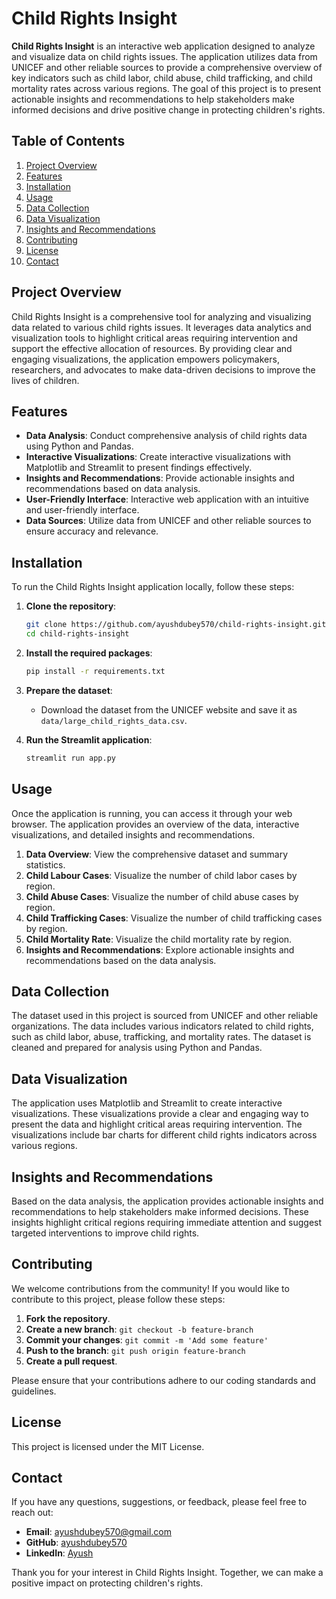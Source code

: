 # Child Rights Insight

**Child Rights Insight** is an interactive web application designed to analyze and visualize data on child rights issues. The application utilizes data from UNICEF and other reliable sources to provide a comprehensive overview of key indicators such as child labor, child abuse, child trafficking, and child mortality rates across various regions. The goal of this project is to present actionable insights and recommendations to help stakeholders make informed decisions and drive positive change in protecting children's rights.

## Table of Contents
1. [Project Overview](#project-overview)
2. [Features](#features)
3. [Installation](#installation)
4. [Usage](#usage)
5. [Data Collection](#data-collection)
6. [Data Visualization](#data-visualization)
7. [Insights and Recommendations](#insights-and-recommendations)
8. [Contributing](#contributing)
9. [License](#license)
10. [Contact](#contact)

## Project Overview
Child Rights Insight is a comprehensive tool for analyzing and visualizing data related to various child rights issues. It leverages data analytics and visualization tools to highlight critical areas requiring intervention and support the effective allocation of resources. By providing clear and engaging visualizations, the application empowers policymakers, researchers, and advocates to make data-driven decisions to improve the lives of children.

## Features
- **Data Analysis**: Conduct comprehensive analysis of child rights data using Python and Pandas.
- **Interactive Visualizations**: Create interactive visualizations with Matplotlib and Streamlit to present findings effectively.
- **Insights and Recommendations**: Provide actionable insights and recommendations based on data analysis.
- **User-Friendly Interface**: Interactive web application with an intuitive and user-friendly interface.
- **Data Sources**: Utilize data from UNICEF and other reliable sources to ensure accuracy and relevance.

## Installation
To run the Child Rights Insight application locally, follow these steps:

1. **Clone the repository**:
    ```sh
    git clone https://github.com/ayushdubey570/child-rights-insight.git
    cd child-rights-insight
    ```

2. **Install the required packages**:
    ```sh
    pip install -r requirements.txt
    ```

3. **Prepare the dataset**:
    - Download the dataset from the UNICEF website and save it as `data/large_child_rights_data.csv`.

4. **Run the Streamlit application**:
    ```sh
    streamlit run app.py
    ```

## Usage
Once the application is running, you can access it through your web browser. The application provides an overview of the data, interactive visualizations, and detailed insights and recommendations.

1. **Data Overview**: View the comprehensive dataset and summary statistics.
2. **Child Labour Cases**: Visualize the number of child labor cases by region.
3. **Child Abuse Cases**: Visualize the number of child abuse cases by region.
4. **Child Trafficking Cases**: Visualize the number of child trafficking cases by region.
5. **Child Mortality Rate**: Visualize the child mortality rate by region.
6. **Insights and Recommendations**: Explore actionable insights and recommendations based on the data analysis.

## Data Collection
The dataset used in this project is sourced from UNICEF and other reliable organizations. The data includes various indicators related to child rights, such as child labor, abuse, trafficking, and mortality rates. The dataset is cleaned and prepared for analysis using Python and Pandas.

## Data Visualization
The application uses Matplotlib and Streamlit to create interactive visualizations. These visualizations provide a clear and engaging way to present the data and highlight critical areas requiring intervention. The visualizations include bar charts for different child rights indicators across various regions.

## Insights and Recommendations
Based on the data analysis, the application provides actionable insights and recommendations to help stakeholders make informed decisions. These insights highlight critical regions requiring immediate attention and suggest targeted interventions to improve child rights.

## Contributing
We welcome contributions from the community! If you would like to contribute to this project, please follow these steps:

1. **Fork the repository**.
2. **Create a new branch**: `git checkout -b feature-branch`
3. **Commit your changes**: `git commit -m 'Add some feature'`
4. **Push to the branch**: `git push origin feature-branch`
5. **Create a pull request**.

Please ensure that your contributions adhere to our coding standards and guidelines.

## License
This project is licensed under the MIT License.

## Contact
If you have any questions, suggestions, or feedback, please feel free to reach out:

- **Email**: ayushdubey570@gmail.com
- **GitHub**: [ayushdubey570](https://github.com/ayushdubey570)
- **LinkedIn**: [Ayush](https://www.linkedin.com/in/ayushdubey570/)

Thank you for your interest in Child Rights Insight. Together, we can make a positive impact on protecting children's rights.
